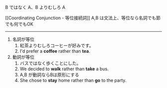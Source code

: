 B ではなく A、B よりむしろ A

[[Coordinating Conjunction - 等位接続詞]]
A,B は文法上、等位なら名詞でも節でも何でもOK

---

1. 名詞が等位
	1. 紅茶よりむしろコーヒーが好みです。
	2. I'd prefer a **coffee** rather than **tea**.
2. 動詞が等位
	1. バスではなく歩くことにした。
	2. We decided to **walk** rather than **take** a bus.
	3. A,B が動詞ならBは原形にする
	4. She chose to **stay** home rather than **go** to the party.

